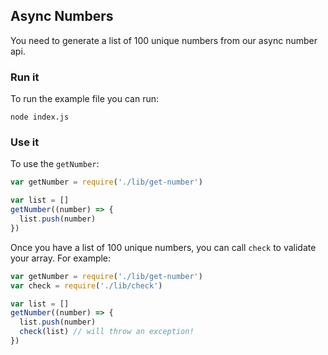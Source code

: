 ## Async Numbers

You need to generate a list of 100 unique numbers from our async number api.

### Run it

To run the example file you can run:

```
node index.js
```

### Use it

To use the `getNumber`:

``` javascript
var getNumber = require('./lib/get-number')

var list = []
getNumber((number) => {
  list.push(number)
})
```

Once you have a list of 100 unique numbers, you can call `check` to validate
your array. For example:

``` javascript
var getNumber = require('./lib/get-number')
var check = require('./lib/check')

var list = []
getNumber((number) => {
  list.push(number)
  check(list) // will throw an exception!
})
```
